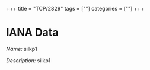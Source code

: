 +++
title = "TCP/2829"
tags = [""]
categories = [""]
+++

# IANA Data

_Name:_ silkp1

_Description:_ silkp1

